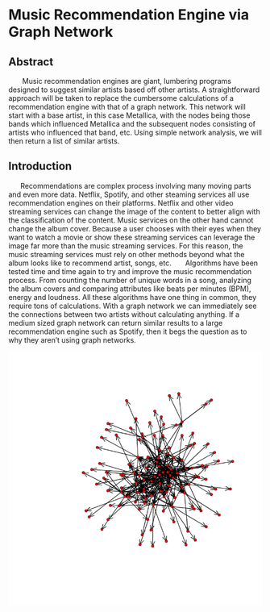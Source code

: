 # Music Recommendation Engine via Graph Network
## Abstract

&nbsp;&nbsp;&nbsp;&nbsp;&nbsp;&nbsp; Music recommendation engines are giant, lumbering programs designed to suggest
similar artists based off other artists. A straightforward approach will be taken to replace the
cumbersome calculations of a recommendation engine with that of a graph network. This
network will start with a base artist, in this case Metallica, with the nodes being those bands
which influenced Metallica and the subsequent nodes consisting of artists who influenced that
band, etc. Using simple network analysis, we will then return a list of similar artists.
## Introduction

&nbsp;&nbsp;&nbsp;&nbsp;&nbsp;&nbsp;Recommendations are complex process involving many moving parts and even more
data. Netflix, Spotify, and other steaming services all use recommendation engines on their
platforms. Netflix and other video streaming services can change the image of the content to
better align with the classification of the content. Music services on the other hand cannot change
the album cover. Because a user chooses with their eyes when they want to watch a movie or
show these streaming services can leverage the image far more than the music streaming
services. For this reason, the music streaming services must rely on other methods beyond what
the album looks like to recommend artist, songs, etc.
&nbsp;&nbsp;&nbsp;&nbsp;&nbsp;&nbsp;Algorithms have been tested time and time again to try and improve the music
recommendation process. From counting the number of unique words in a song, analyzing the
album covers and comparing attributes like beats per minutes (BPM), energy and loudness. All
these algorithms have one thing in common, they require tons of calculations. With a graph
network we can immediately see the connections between two artists without calculating
anything. If a medium sized graph network can return similar results to a large recommendation
engine such as Spotify, then it begs the question as to why they aren’t using graph networks.

![Screenshot](./images/bokeh_plot.png)
